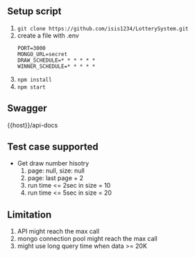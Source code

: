 ## Setup script
1. `git clone https://github.com/isis1234/LotterySystem.git`
2. create a file with .env
	```
	PORT=3000
	MONGO_URL=secret
	DRAW_SCHEDULE=* * * * * *
	WINNER_SCHEDULE=* * * * *
	```
3. `npm install`
4. `npm start`

## Swagger
{{host}}/api-docs

## Test case supported
- Get draw number hisotry
	1. page: null, size: null
	2. page: last page + 2
	3. run time <= 2sec in size = 10
	4. run time <= 5sec in size = 20

## Limitation
1. API might reach the max call
2. mongo connection pool might reach the max call
3. might use long query time when data >= 20K